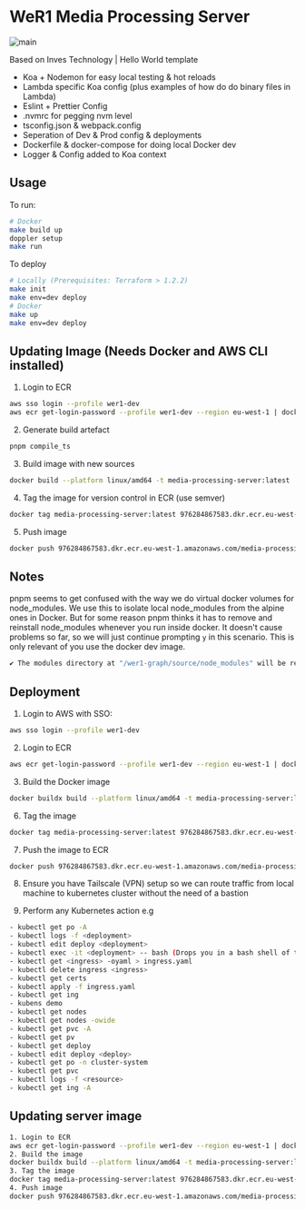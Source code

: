 # WeR1 Media Processing Server

![main](https://github.com/WeR1Hub/media-processing-server/actions/workflows/main-lint-and-tests.yml/badge.svg)

Based on Inves Technology | Hello World template

- Koa + Nodemon for easy local testing & hot reloads
- Lambda specific Koa config (plus examples of how do do binary files in Lambda)
- Eslint + Prettier Config
- .nvmrc for pegging nvm level
- tsconfig.json & webpack.config
- Seperation of Dev & Prod config & deployments
- Dockerfile & docker-compose for doing local Docker dev
- Logger & Config added to Koa context

## Usage

To run:

```sh
# Docker
make build up
doppler setup
make run
```

To deploy

```sh
# Locally (Prerequisites: Terraform > 1.2.2)
make init
make env=dev deploy
# Docker
make up
make env=dev deploy
```

## Updating Image (Needs Docker and AWS CLI installed)
1. Login to ECR
```bash
aws sso login --profile wer1-dev
aws ecr get-login-password --profile wer1-dev --region eu-west-1 | docker login --username AWS --password-stdin 976284867583.dkr.ecr.eu-west-1.amazonaws.com/<image_name:tag>
```
2. Generate build artefact
```bash
pnpm compile_ts
```
3. Build image with new sources
```bash
docker build --platform linux/amd64 -t media-processing-server:latest .

```
4. Tag the image for version control in ECR (use semver)
```bash
docker tag media-processing-server:latest 976284867583.dkr.ecr.eu-west-1.amazonaws.com/media-processing-server:latest

```
5. Push image
```bash
docker push 976284867583.dkr.ecr.eu-west-1.amazonaws.com/media-processing-server:latest
```

## Notes

pnpm seems to get confused with the way we do virtual docker volumes for node_modules. We use this to isolate local node_modules from the alpine ones in Docker. But for some reason pnpm thinks it has to remove and reinstall node_modules whenever you run inside docker. It doesn't cause problems so far, so we will just continue prompting `y` in this scenario. This is only relevant of you use the docker dev image.

```sh
✔ The modules directory at "/wer1-graph/source/node_modules" will be removed and reinstalled from scratch. Proceed? (Y/n) · true
```

## Deployment

1. Login to AWS with SSO:

```bash
aws sso login --profile wer1-dev
```

2. Login to ECR

```bash
aws ecr get-login-password --profile wer1-dev --region eu-west-1 | docker login --username AWS --password-stdin 976284867583.dkr.ecr.eu-west-1.amazonaws.com
```

3. Build the Docker image

```bash
docker buildx build --platform linux/amd64 -t media-processing-server:latest .
```

6. Tag the image

```bash
docker tag media-processing-server:latest 976284867583.dkr.ecr.eu-west-1.amazonaws.com/media-processing-server:latest
```

7. Push the image to ECR

```bash
docker push 976284867583.dkr.ecr.eu-west-1.amazonaws.com/media-processing-server:latest
```

8. Ensure you have Tailscale (VPN) setup so we can route traffic from local machine to kubernetes cluster without the need of a bastion

9. Perform any Kubernetes action e.g

```bash
- kubectl get po -A
- kubectl logs -f <deployment>
- kubectl edit deploy <deployment>
- kubectl exec -it <deployment> -- bash (Drops you in a bash shell of the deployment)
- kubectl get <ingress> -oyaml > ingress.yaml
- kubectl delete ingress <ingress>
- kubectl get certs
- kubectl apply -f ingress.yaml
- kubectl get ing
- kubens demo
- kubectl get nodes
- kubectl get nodes -owide
- kubectl get pvc -A
- kubectl get pv
- kubectl get deploy
- kubectl edit deploy <deploy> 
- kubectl get po -n cluster-system
- kubectl get pvc
- kubectl logs -f <resource>
- kubectl get ing -A
```

## Updating server image
```bash
1. Login to ECR
aws ecr get-login-password --profile wer1-dev --region eu-west-1 | docker login --username AWS --password-stdin 976284867583.dkr.ecr.eu-west-1.amazonaws.com
2. Build the image
docker buildx build --platform linux/amd64 -t media-processing-server:latest .
3. Tag the image
docker tag media-processing-server:latest 976284867583.dkr.ecr.eu-west-1.amazonaws.com/media-processing-server:latest
4. Push image
docker push 976284867583.dkr.ecr.eu-west-1.amazonaws.com/media-processing-server:latest
```